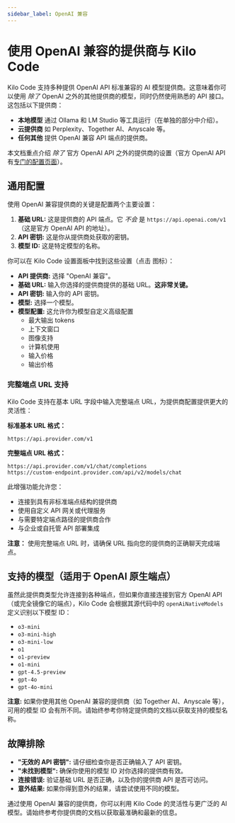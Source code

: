```yaml
---
sidebar_label: OpenAI 兼容
---
```


# 使用 OpenAI 兼容的提供商与 Kilo Code

Kilo Code 支持多种提供 OpenAI API 标准兼容的 AI 模型提供商。这意味着你可以使用 _除了_ OpenAI 之外的其他提供商的模型，同时仍然使用熟悉的 API 接口。这包括以下提供商：

- **本地模型** 通过 Ollama 和 LM Studio 等工具运行（在单独的部分中介绍）。
- **云提供商** 如 Perplexity、Together AI、Anyscale 等。
- **任何其他** 提供 OpenAI 兼容 API 端点的提供商。

本文档重点介绍 _除了_ 官方 OpenAI API 之外的提供商的设置（官方 OpenAI API 有[专门的配置页面](/providers/openai)）。

## 通用配置

使用 OpenAI 兼容提供商的关键是配置两个主要设置：

1.  **基础 URL:** 这是提供商的 API 端点。它 _不会_ 是 `https://api.openai.com/v1`（这是官方 OpenAI API 的地址）。
2.  **API 密钥:** 这是你从提供商处获取的密钥。
3.  **模型 ID:** 这是特定模型的名称。

你可以在 Kilo Code 设置面板中找到这些设置（点击 <Codicon name="gear" /> 图标）：

- **API 提供商:** 选择 "OpenAI 兼容"。
- **基础 URL:** 输入你选择的提供商提供的基础 URL。**这非常关键。**
- **API 密钥:** 输入你的 API 密钥。
- **模型:** 选择一个模型。
- **模型配置:** 这允许你为模型自定义高级配置
    - 最大输出 tokens
    - 上下文窗口
    - 图像支持
    - 计算机使用
    - 输入价格
    - 输出价格

### 完整端点 URL 支持

Kilo Code 支持在基本 URL 字段中输入完整端点 URL，为提供商配置提供更大的灵活性：

**标准基本 URL 格式：**

```
https://api.provider.com/v1
```

**完整端点 URL 格式：**

```
https://api.provider.com/v1/chat/completions
https://custom-endpoint.provider.com/api/v2/models/chat
```

此增强功能允许您：

- 连接到具有非标准端点结构的提供商
- 使用自定义 API 网关或代理服务
- 与需要特定端点路径的提供商合作
- 与企业或自托管 API 部署集成

**注意：** 使用完整端点 URL 时，请确保 URL 指向您的提供商的正确聊天完成端点。

## 支持的模型（适用于 OpenAI 原生端点）

虽然此提供商类型允许连接到各种端点，但如果你直接连接到官方 OpenAI API（或完全镜像它的端点），Kilo Code 会根据其源代码中的 `openAiNativeModels` 定义识别以下模型 ID：

- `o3-mini`
- `o3-mini-high`
- `o3-mini-low`
- `o1`
- `o1-preview`
- `o1-mini`
- `gpt-4.5-preview`
- `gpt-4o`
- `gpt-4o-mini`

**注意:** 如果你使用其他 OpenAI 兼容的提供商（如 Together AI、Anyscale 等），可用的模型 ID 会有所不同。请始终参考你特定提供商的文档以获取支持的模型名称。

## 故障排除

- **"无效的 API 密钥":** 请仔细检查你是否正确输入了 API 密钥。
- **"未找到模型":** 确保你使用的模型 ID 对你选择的提供商有效。
- **连接错误:** 验证基础 URL 是否正确，以及你的提供商 API 是否可访问。
- **意外结果:** 如果你得到意外的结果，请尝试使用不同的模型。

通过使用 OpenAI 兼容的提供商，你可以利用 Kilo Code 的灵活性与更广泛的 AI 模型。请始终参考你提供商的文档以获取最准确和最新的信息。

